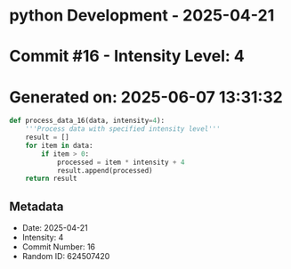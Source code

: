 ﻿# python Development - 2025-04-21
# Commit #16 - Intensity Level: 4
# Generated on: 2025-06-07 13:31:32
```python
def process_data_16(data, intensity=4):
    '''Process data with specified intensity level'''
    result = []
    for item in data:
        if item > 0:
            processed = item * intensity + 4
            result.append(processed)
    return result
```
## Metadata
- Date: 2025-04-21
- Intensity: 4
- Commit Number: 16
- Random ID: 624507420
